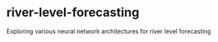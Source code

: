 # river-level-forecasting
Exploring various neural network architectures for river level forecasting
